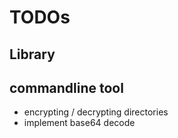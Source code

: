 # TODOs

## Library

## commandline tool

- encrypting / decrypting directories
- implement base64 decode
